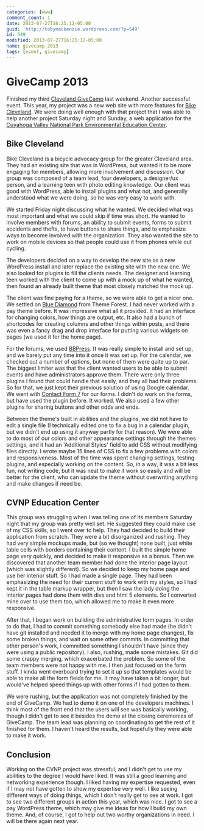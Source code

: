 ```yaml
---
categories: [www]
comment_count: 1
date: 2013-07-27T16:25:12-05:00
guid: 'http://tobymackenzie.wordpress.com/?p=549'
id: 549
modified: 2013-07-27T16:25:12-05:00
name: givecamp-2013
tags: [event, givecamp]
---
```


GiveCamp 2013
=============

Finished my third [Cleveland GiveCamp](http://clevelandgivecamp.org/) last weekend.  Another successful event.  This year, my project was a new web site with more features for [Bike Cleveland](http://bikecleveland.org/).  We were doing well enough with that project that I was able to help another project Saturday night and Sunday, a web application for the [Cuyahoga Valley National Park Environmental Education Center](http://www.conservancyforcvnp.org/space-rental/lodging/eec).

Bike Cleveland
--------------

Bike Cleveland is a bicycle advocacy group for the greater Cleveland area.  They had an existing site that was in WordPress, but wanted it to be more engaging for members, allowing more involvement and discussion.  Our group was composed of a team lead, four developers, a designer/ux person, and a learning teen with photo editing knowledge.  Our client was good with WordPress, able to install plugins and what not, and generally understood what we were doing, so he was very easy to work with.

We started Friday night discussing what he wanted.  We decided what was most important and what we could skip if time was short.  He wanted to involve members with forums, an ability to submit events, forms to submit accidents and thefts, to have buttons to share things, and to emphasize ways to become involved with the organization.  They also wanted the site to work on mobile devices so that people could use it from phones while out cycling.

<!--more-->

The developers decided on a way to develop the new site as a new WordPress install and later replace the existing site with the new one.  We also looked for plugins to fill the clients needs.  The designer and learning teen worked with the client to come up with a mock up of what he wanted, then found an already built theme that most closely matched the mock up.

The client was fine paying for a theme, so we were able to get a nicer one.  We settled on [Blue Diamond](http://themeforest.net/item/blue-diamond-responsive-corporate-wp-theme/3454881) from Theme Forest.  I had never worked with a pay theme before.  It was impressive what all it provided.  It had an interface for changing colors, how things are output, etc.  It also had a bunch of shortcodes for creating columns and other things within posts, and there was even a fancy drag and drop interface for putting various widgets on pages (we used it for the home page).

For the forums, we used [BBPress](http://wordpress.org/plugins/bbpress/).  It was really simple to install and set up, and we barely put any time into it once it was set up.  For the calendar, we checked out a number of options, but none of them were quite up to par.  The biggest limiter was that the client wanted users to be able to submit events and have administrators approve them.  There were only three plugins I found that could handle that easily, and they all had their problems.  So for that, we just kept their previous solution of using Google calendar.  We went with [Contact Form 7](http://wordpress.org/plugins/contact-form-7/) for our forms.  I didn't do work on the forms, but have used the plugin before.  It worked.  We also used a few other plugins for sharing buttons and other odds and ends.

Between the theme's built in abilities and the plugins, we did not have to edit a single file (I technically edited one to fix a bug in a calendar plugin, but we didn't end up using it anyway partly for that reason).  We were able to do most of our colors and other appearance settings through the themes settings, and it had an 'Additional Styles' field to add CSS without modifying files directly.  I wrote maybe 15 lines of CSS to fix a few problems with colors and responsiveness.  Most of the time was spent changing settings, testing plugins, and especially working on the content.  So, in a way, it was a bit less fun, not writing code, but it was neat to make it work so easily and will be better for the client, who can update the theme without overwriting anything and make changes if need be.

CVNP Education Center
---------------------

This group was struggling when I was telling one of its members Saturday night that my group was pretty well set.  He suggested they could make use of my CSS skills, so I went over to help.  They had decided to build their application from scratch.  They were a bit disorganized and rushing.  They had very simple mockups made, but (so we thought) none built, just white table cells with borders containing their content.  I built the simple home page very quickly, and decided to make it responsive as a bonus.  Then we discovered that another team member had done the interior page layout (which was slightly different).  So we decided to keep my home page and use her interior stuff.  So I had made a single page.  They had been emphasizing the need for their current stuff to work with my styles, so I had kept it in the table markup wrapper, but then I saw the lady doing the interior pages had done them with divs and html 5 elements.  So I converted mine over to use them too, which allowed me to make it even more responsive.

After that, I began work on building the administrative form pages.  In order to do that, I had to commit something somebody else had made (he didn't have git installed and needed it to merge with my home page changes), fix some broken things, and wait on some other commits.  In committing that other person's work, I committed something I shouldn't have (since they were using a public repository).  I also, rushing, made some mistakes.  Git did some crappy merging, which exacerbated the problem.  So some of the team members were not happy with me.  I then just focused on the form stuff.  I kinda went overboard trying to set it up so that templates would be able to make all the form fields for me.  It may have taken a bit longer, but would've helped speed things up with other forms if I had gotten to them.

We were rushing, but the application was not completely finished by the end of GiveCamp.  We had to demo it on one of the developers machines.  I think most of the front end that the users will see was basically working, though I didn't get to see it besides the demo at the closing ceremonies of GiveCamp.  The team lead was planning on coordinating to get the rest of it finished for them.  I haven't heard the results, but hopefully they were able to make it 
work.

Conclusion
----------

Working on the CVNP project was stressful, and I didn't get to use my abilities to the degree I would have liked.  It was still a good learning and networking experience though.  I liked having my expertise requested, even if I may not have gotten to show my expertise very well.  I like seeing different ways of doing things, which I don't really get to see at work.  I got to see two different groups in action this year, which was nice.  I got to see a pay WordPress theme, which may give me ideas for how I build my own theme.  And, of course, I got to help out two worthy organizations in need.  I will be there again next year.
